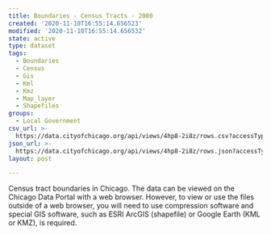 ```yaml
---
title: Boundaries - Census Tracts - 2000
created: '2020-11-10T16:55:14.656523'
modified: '2020-11-10T16:55:14.656532'
state: active
type: dataset
tags:
  - Boundaries
  - Census
  - Gis
  - Kml
  - Kmz
  - Map_layer
  - Shapefiles
groups:
  - Local Government
csv_url: >-
  https://data.cityofchicago.org/api/views/4hp8-2i8z/rows.csv?accessType=DOWNLOAD
json_url: >-
  https://data.cityofchicago.org/api/views/4hp8-2i8z/rows.json?accessType=DOWNLOAD
layout: post

---
```

Census tract boundaries in Chicago. The data can be viewed on the Chicago Data Portal with a web browser. However, to view or use the files outside of a web browser, you will need to use compression software and special GIS software, such as ESRI ArcGIS (shapefile) or Google Earth (KML or KMZ), is required.
